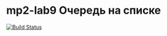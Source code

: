 # mp2-lab9 Очередь на списке
[![Build Status](https://travis-ci.com/S11as/mp2-lab2.svg?branch=main)](https://travis-ci.com/S11as/mp2-lab2)